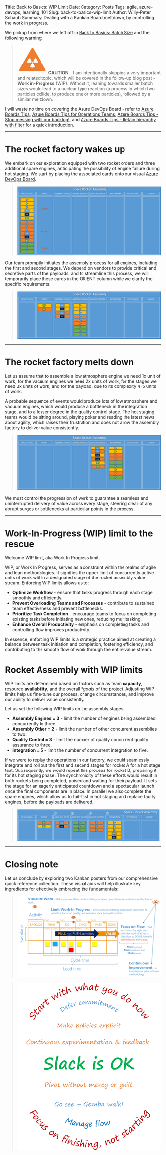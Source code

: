 Title: Back to Basics: WIP Limit
Date: <YYYY-MM-DD>
Category: Posts 
Tags: agile, azure-devops, learning, 101
Slug: back-to-basics-wip-limit
Author: Willy-Peter Schaub
Summary: Dealing with a Kanban Board meltdown, by controlling the work in progress.

We pickup from where we left off in  [Back to Basics: Batch Size](/back-to-basics-batch-size.html) and the following warning:

>
> ![Build a rocket](/images/back-to-basics-batch-size-alert.png)
> **CAUTION** - I am intentionally skipping a very important and related topic, which will be covered in the follow-up blog post - **Work in-Progress** (WIP). Without it, leaning towards smaller batch sizes would lead to a nuclear type reaction (a process in which two particles collide, to produce one or more particles), followed by a similar meltdown.
>

I will waste no time on covering the Azure DevOps Board - refer to [Azure Boards Tips](/azure-boards-tips.html), [Azure Boards Tips for Operations Teams](/azure-boards-tips-operations-team.html), [Azure Boards Tips - Stop messing with our backlog!](/azure-boards-tips-stop-messing-with-our-backlog.html), and [Azure Boards Tips - Retain hierarchy with filter](/azure-boards-tips-retain-hierarchy-with-filter.html) for a quick introduction.

---

# The rocket factory wakes up

We embark on our exploration equipped with two rocket orders and three additional spare engines, anticipating the possibility of engine failure during hot staging. We start by placing the associated cards onto our visual [Azure DevOps Board](https://azure.microsoft.com/en-us/products/devops/boards/).

> ![Board with 2 rockets ordered](../images/back-to-basics-wip-limit-1.png) 

Our team promptly initiates the assembly process for all engines, including the first and second stages. We depend on vendors to provide critical and secretive parts of the payloads, and to streamline this process, we will temporarily place these cards in the ORIENT column while we clarify the specific requirements.

> ![Board with 2 rockets ordered](../images/back-to-basics-wip-limit-2.png) 

---

# The rocket factory melts down

Let us assume that to assemble a low atmosphere engine we need 1x unit of work, for the vacuum engines we need 2x units of work, for the stages we need 3x units of work, and for the payload, due to its complexity 4-5 units of work.

A probable sequence of events would produce lots of low atmosphere and vacuum engines, which would produce a bottleneck in the integration stage, and to a lesser degree in the quality control stage. The hot staging teams would be sitting around, playing poker and reading the latest news about agility, which raises their frustration and does not allow the assembly factory to deliver value consistently.

> ![Board with meltdown](../images/back-to-basics-wip-limit-3.png)

We must control the progression of work to guarantee a seamless and uninterrupted delivery of value across every stage, steering clear of any abrupt surges or bottlenecks at particular points in the process.

---

# Work-In-Progress (WIP) limit to the rescue

Welcome WIP limit, aka Work In Progress limit.

WIP, or Work In Progress, serves as a constraint within the realms of agile and lean methodologies. It signifies the upper limit of concurrently active units of work within a designated stage of the rocket assembly value stream. Enforcing WIP limits allows us to:

- **Optimize Workflow** - ensure that tasks progress through each stage smoothly and efficiently.
- **Prevent Overloading Teams and Processes** - contribute to sustained team effectiveness and prevent bottlenecks.
- **Prioritize Task Completion** - encourage teams to focus on completing existing tasks before initiating new ones, reducing multitasking.
- **Enhance Overall Productivity** - emphasis on completing tasks and controlling flow improves productivity.

In essence, enforcing WIP limits is a strategic practice aimed at creating a balance between task initiation and completion, fostering efficiency, and contributing to the smooth flow of work through the entire value stream.

# Rocket Assembly with WIP limits

WIP limits are determined based on factors such as team **capacity**, resource **availability**, and the overall **goals* of the project. Adjusting WIP limits help us fine-tune our process, change circumstances, and improve our ability to deliver value consistently.

Let us set the following WIP limits on the assembly stages:

- **Assembly Engines = 3** - limit the number of engines being assembled concurrently to three.
- **Assembly Other = 2** - limit the number of other concurrent assemblies to two.
- **Quality Control = 3** - limit the number of quality concurrent quality assurance to three.
- **Integration = 5** - limit the number of concurrent integration to five.

If we were to replay the operations in our factory, we could seamlessly integrate and roll out the first and second stages for rocket A for a hot stage test. Subsequently, we would repeat this process for rocket B, preparing it for its hot staging phase. The synchronicity of these efforts would result in both rockets being completed, poised and waiting for their payload. It sets the stage for an eagerly anticipated countdown and a spectacular launch once the final components are in place. In parallel we also complete the spare engines, which allow us to fail-fast in hot staging and replace faulty engines, before the payloads are delivered.

> ![Board with 2 rockets ordered](../images/back-to-basics-wip-limit-4.png)

---

# Closing note

Let us conclude by exploring two Kanban posters from our comprehensive quick reference collection. These visual aids will help illustrate key ingredients for effectively embracing the fundamentals:


> ![Kanban Board](../images/back-to-basics-wip-limit-5.png)
 
> ![Kanban Basics](../images/back-to-basics-wip-limit-6.png)

